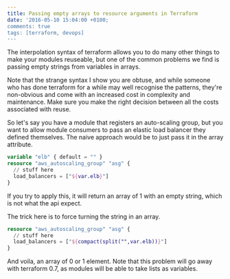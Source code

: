 ```yaml
---
title: Passing empty arrays to resource arguments in Terraform
date: '2016-05-10 15:04:00 +0100;
comments: true
tags: [terraform, devops]
---
```

The interpolation syntax of terraform allows you to do many other things to make your modules reuseable, but one of the common problems we find is passing empty strings from variables in arrays.

Note that the strange syntax I show you are obtuse, and while someone who has done terraform for a while may well recognise the patterns, they're non-obvious and come with an increased cost in complexity and maintenance. Make sure you make the right decision between all the costs associated with reuse.

So let's say you have a module that registers an auto-scaling group, but you want to allow module consumers to pass an elastic load balancer they defined themselves. The naive approach would be to just pass it in the array attribute.

```tf
variable "elb" { default = "" }
resource "aws_autoscaling_group" "asg" {
  // stuff here
  load_balancers = ["${var.elb}"]
}
```

If you try to apply this, it will return an array of 1 with an empty string, which is not what the api expect.

The trick here is to force turning the string in an array.

```tf
resource "aws_autoscaling_group" "asg" {
  // stuff here
  load_balancers = ["${compact(split("",var.elb))}"]
}
```

And voila, an array of 0 or 1 element. Note that this problem will go away with terraform 0.7, as modules will be able to take lists as variables.

